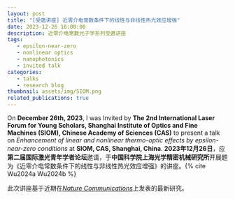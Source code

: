 ```yaml
---
layout: post
title: "[受邀讲座] 近零介电常数条件下的线性与非线性热光效应增强"
date: 2023-12-26 16:00:00
description: 近零介电常数光子学系列受邀讲座
tags: 
   - epsilon-near-zero
   - nonlinear optics
   - nanophotonics
   - invited talk
categories: 
   - talks
   - research blog
thumbnail: assets/img/SIOM.png
related_publications: true
---
```


On **December 26th, 2023**, I was Invited by **The 2nd International Laser Forum for Young Scholars, Shanghai Institute of Optics and Fine Machines (SIOM), Chinese Academy of Sciences (CAS)** to present a talk on *Enhancement of linear and nonlinear thermo-optic effects by epsilon-near-zero conditions* at **SIOM, CAS, Shanghai, China**. 
**2023年12月26日**，应**第二届国际激光青年学者论坛**邀请，于**中国科学院上海光学精密机械研究所**开展题为《近零介电常数条件下的线性与非线性热光效应增强》的讲座。{% cite Wu2024a Wu2024b %}

此次讲座基于近期在[*Nature Communications*](https://www.nature.com/articles/s41467-024-45054-z)上发表的最新研究。